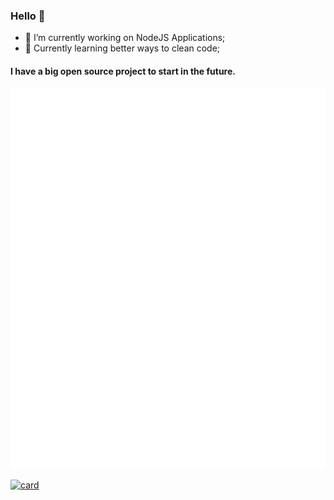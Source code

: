 ### Hello 👋

- 🔭 I’m currently working on NodeJS Applications;
- 🌱 Currently learning better ways to clean code;

#### I have a big open source project to start in the future.

![Metrics](https://raw.githubusercontent.com/pipinhozii/pipinhozii/main/github-metrics.svg)

[![card](https://github-readme-stats.vercel.app/api?username=pipinhozii&theme=default)](https://github.com/pipinhozii/)
